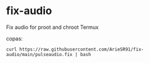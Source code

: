 # fix-audio
Fix audio for proot and chroot Termux

copas:
```
curl https://raw.githubusercontent.com/ArieSR91/fix-audio/main/pulseaudio.fix | bash
```
